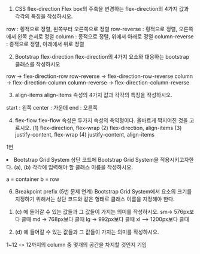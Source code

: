 1. CSS flex-direction
Flex box의 주축을 변경하는 flex-direction의 4가지 값과 각각의 특징을 작성하시오.

row : 횡적으로 정렬, 왼쪽부터 오른쪽으로 정렬
row-reverse : 횡적으로 정렬, 오른쪽에서 왼쪽 순서로 정렬
column : 종적으로 정렬, 위에서 아래로 정렬
column-reverse : 종적으로 정렬, 아래에서 위로 정렬

2. Bootstrap flex-direction
flex-direction의 4가지 요소와 대응하는 bootstrap 클래스를 작성하시오

row -> flex-direction-row
row-reverse -> flex-direction-row-reverse
column -> flex-direction-column
column-reverse -> flex-direction-column-reverse

3. align-items
align-items 속성의 4가지 값과 각각의 특징을 작성하시오.

start : 왼쪽
center : 가운데
end : 오른쪽


4. flex-flow
flex-flow 속성은 두가지 속성의 축약형이다. 올바르게 짝지어진 것을 고르시오.
(1) flex-direction, flex-wrap
(2) flex-direction, align-items
(3) justify-content, flex-wrap
(4) justify-content, align-items

1번




<div class=" a ">
    <div class=" b ">
        <div class="col- c - d "></div>
    </div>
</div

5. Bootstrap Grid System
상단 코드에 Bootstrap Grid System을 적용시키고자한다.
(a), (b) 각각에 입력해야 할 클래스 이름을 작성하시오.

a = container b = row

6. Breakpoint prefix (5번 문제 연계)
Bootstrap Grid System에서 요소의 크기를 지정하기 위해서는 상단 코드와 같은 형태로
클래스 이름을 지정해야 한다. 
1) (c) 에 들어갈 수 있는 값들과 그 값들이 가지는 의미를 작성하시오.
 sm-> 576px보다 클때 md -> 768px보다 클때 lg -> 992px보다 클때 xl --> 1200px보다 클때

2) (d) 에 들어갈 수 있는 값들과 그 값들이 가지는 의미를 작성하시오.

 1~12 -> 12까지의 column 중 몇개의 공간을 차지할 것인지 기입